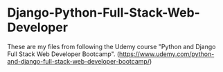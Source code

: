 # Django-Python-Full-Stack-Web-Developer

These are my files from following the Udemy course "Python and Django Full Stack Web Developer Bootcamp". (https://www.udemy.com/python-and-django-full-stack-web-developer-bootcamp/)
